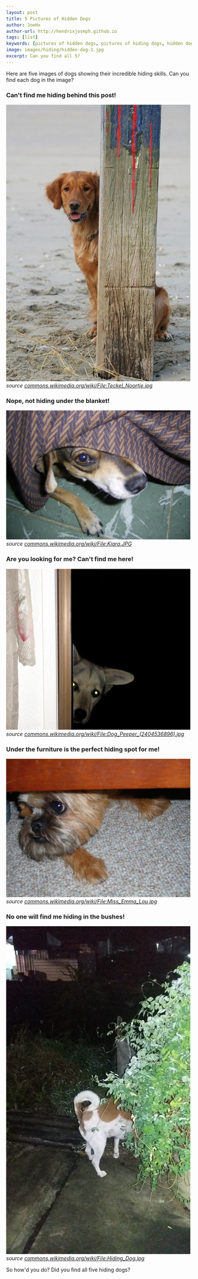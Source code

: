 ```yaml
---
layout: post
title: 5 Pictures of Hidden Dogs
author: JoeHx
author-url: http://hendrixjoseph.github.io
tags: [list]
keywords: [pictures of hidden dogs, pictures of hiding dogs, hidden dogs, hiding dogs, hiding, hidden]
image: images/hiding/hidden-dog-1.jpg
excerpt: Can you find all 5?
---
```


Here are five images of dogs showing their incredible hiding skills. Can you find each dog in the image?

### Can't find me hiding behind this post!
![Can't find me hiding behind this post!](/images/hiding/hidden-dog-1.jpg "Can't find me hiding behind this post!")
*source [commons.wikimedia.org/wiki/File:Teckel_Noortje.jpg](https://commons.wikimedia.org/wiki/File:Teckel_Noortje.jpg)*

### Nope, not hiding under the blanket!
![Nope, not hiding under the blanket!](/images/hiding/hidden-dog-2.jpg "Nope, not hiding under the blanket!")
*source [commons.wikimedia.org/wiki/File:Kiara.JPG](https://commons.wikimedia.org/wiki/File:Kiara.JPG)*

### Are you looking for me? Can't find me here!
![Are you looking for me? Can't find me here!](/images/hiding/hidden-dog-3.jpg "Are you looking for me? Can't find me here!")
*source [commons.wikimedia.org/wiki/File:Dog_Peeper_(2404536896).jpg](https://commons.wikimedia.org/wiki/File:Dog_Peeper_(2404536896).jpg)*

### Under the furniture is the perfect hiding spot for me!
![Under the furniture is the perfect hiding spot for me!](/images/hiding/hidden-dog-4.jpg "Under the furniture is the perfect hiding spot for me!")
*source [commons.wikimedia.org/wiki/File:Miss_Emma_Lou.jpg](https://commons.wikimedia.org/wiki/File:Miss_Emma_Lou.jpg)*

### No one will find me hiding in the bushes!
![No one will find me hiding in the bushes!](/images/hiding/hidden-dog-5.jpg "No one will find me hiding in the bushes!")
*source [commons.wikimedia.org/wiki/File:Hiding_Dog.jpg](https://commons.wikimedia.org/wiki/File:Hiding_Dog.jpg)*

So how'd you do? Did you find all five hiding dogs?
